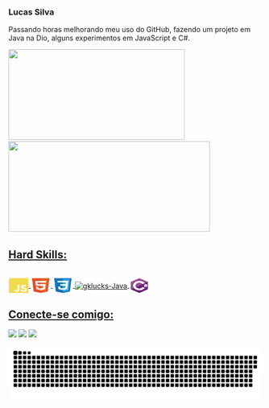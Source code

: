 ### Lucas Silva 

Passando horas melhorando meu uso do GitHub, fazendo um projeto em Java na Dio, alguns experimentos em JavaScript e C#.

<div>
  <a href="https://github.com/gklucks/github-readme-stats">
  <img height="180em" width="350em" src="https://github-readme-stats.vercel.app/api?username=gklucks&theme=transparent&show_icons=true" />
  <img height="180em" width="400em" src="https://github-readme-stats.vercel.app/api/top-langs/?username=gklucks&layout=compact&theme=transparent" />
</div>


## Hard Skills:
 <div style="display: inline_block"><br>
  <img align="center" alt="gklucks-Js" height="30" width="40" src="https://raw.githubusercontent.com/devicons/devicon/master/icons/javascript/javascript-plain.svg">
  <img align="center" alt="gklucks-HTML" height="30" width="40" src="https://raw.githubusercontent.com/devicons/devicon/master/icons/html5/html5-original.svg">
  <img align="center" alt="gklucks-CSS" height="30" width="40" src="https://raw.githubusercontent.com/devicons/devicon/master/icons/css3/css3-original.svg">
  <img align="center" alt="gklucks-Java" height="30" width="40" src="https://cdn.jsdelivr.net/gh/devicons/devicon@latest/icons/java/java-original.svg">
  <img align="center" alt="gklucks-Csharp" height="30" width="40" src="https://raw.githubusercontent.com/devicons/devicon/master/icons/csharp/csharp-original.svg">
</div>



## Conecte-se comigo:

<div>

  <a href="https://instagram.com/lucks28" target="_blank"><img src="https://img.shields.io/badge/-Instagram-%23E4405F?style=for-the-badge&logo=instagram&logoColor=white" target="_blank"></a>
  <a href = "mailto:gklucks@gmail.com"><img src="https://img.shields.io/badge/-Gmail-%23333?style=for-the-badge&logo=gmail&logoColor=white" target="_blank"></a>
  <a href="https://www.linkedin.com/in/lucas-rodrigues-7216a6180" target="_blank"><img src="https://img.shields.io/badge/-LinkedIn-%230077B5?style=for-the-badge&logo=linkedin&logoColor=white" target="_blank"></a> 

</div>

<div>
  <picture>
  <source media="(prefers-color-scheme: dark)" srcset="https://raw.githubusercontent.com/gklucks/gklucks/output/github-contribution-grid-snake-dark.svg">
  <source media="(prefers-color-scheme: light)" srcset="https://raw.githubusercontent.com/gklucks/gklucks/output/github-contribution-grid-snake.svg">
  <img alt="github contribution grid snake animation" src="https://raw.githubusercontent.com/gklucks/gklucks/output/github-contribution-grid-snake.svg">
</picture>
</div>

